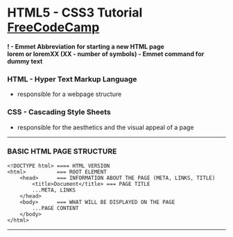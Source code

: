 # HTML5 - CSS3 Tutorial [FreeCodeCamp](http://freecodecamp.com)

**! - Emmet Abbreviation for starting a new HTML page** <br>
**lorem or loremXX (XX - number of symbols) - Emmet command for dummy text**

### HTML - Hyper Text Markup Language
- responsible for a webpage structure

### CSS - Cascading Style Sheets
- responsible for the aesthetics and the visual appeal of a page

--------------------------------------------------------
### BASIC HTML PAGE STRUCTURE
```
<!DOCTYPE html> ==== HTML VERSION
<html>          === ROOT ELEMENT
    <head>      === INFORMATION ABOUT THE PAGE (META, LINKS, TITLE)
        <title>Document</title> === PAGE TITLE
        ...META, LINKS
    </head>
    <body>      === WHAT WILL BE DISPLAYED ON THE PAGE 
        ...PAGE CONTENT
    </body>
</html>
```
--------------------------------------------------------



